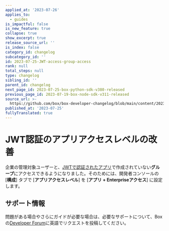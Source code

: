 ```yaml
---
applied_at: '2023-07-26'
applies_to:
  - guides
is_impactful: false
is_new_feature: true
collapse: true
show_excerpt: true
release_source_url: ''
is_index: false
category_id: changelog
subcategory_id: ''
id: 2023-07-25-JWT-access-group-access
rank: null
total_steps: null
type: changelog
sibling_id: ''
parent_id: changelog
next_page_id: 2023-07-25-box-python-sdk-v380-released
previous_page_id: 2023-07-19-box-node-sdk-v311-released
source_url: >-
  https://github.com/box/box-developer-changelog/blob/main/content/2023/07-25-JWT-access-group-access.md
published_at: '2023-07-25'
fullyTranslated: true
---
```

# JWT認証のアプリアクセスレベルの改善

企業の管理対象ユーザーと、[JWTで認証されたアプリ][1]で作成されていない**グループ**にアクセスできるようになりました。そのためには、開発者コンソールの \[**構成**] タブで \[**アプリアクセスレベル**] を \[**アプリ + Enterpriseアクセス**] に設定します。

<!-- more -->

## サポート情報

問題がある場合やさらにガイドが必要な場合は、必要なサポートについて、Boxの[Developer Forum][2]に英語でリクエストを投稿してください。

[1]: g://authentication/jwt/jwt-setup

[2]: https://forum.box.com/
